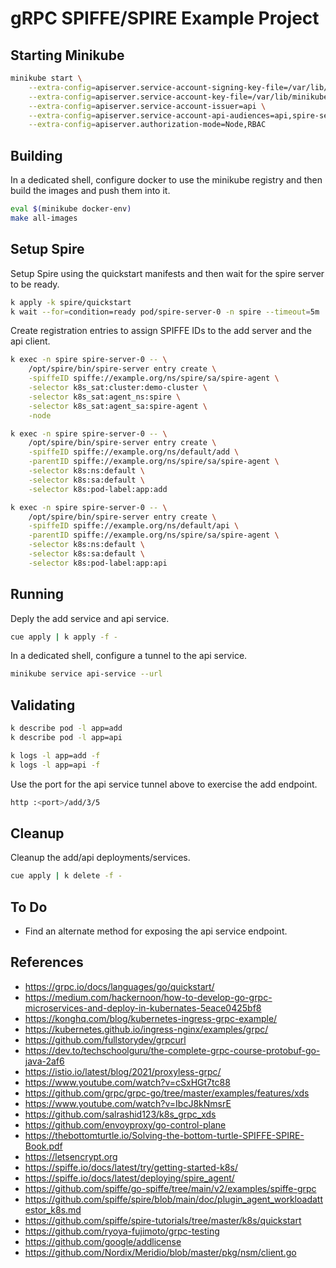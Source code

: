 # gRPC SPIFFE/SPIRE Example Project

## Starting Minikube

```bash
minikube start \
    --extra-config=apiserver.service-account-signing-key-file=/var/lib/minikube/certs/sa.key \
    --extra-config=apiserver.service-account-key-file=/var/lib/minikube/certs/sa.pub \
    --extra-config=apiserver.service-account-issuer=api \
    --extra-config=apiserver.service-account-api-audiences=api,spire-server \
    --extra-config=apiserver.authorization-mode=Node,RBAC
```

## Building

In a dedicated shell, configure docker to use the minikube registry and then build the
images and push them into it.

```bash
eval $(minikube docker-env)
make all-images
```

## Setup Spire

Setup Spire using the quickstart manifests and then wait for the spire server to
be ready.

```bash
k apply -k spire/quickstart
k wait --for=condition=ready pod/spire-server-0 -n spire --timeout=5m
```

Create registration entries to assign SPIFFE IDs to the add server and the api client.

```bash
k exec -n spire spire-server-0 -- \
    /opt/spire/bin/spire-server entry create \
    -spiffeID spiffe://example.org/ns/spire/sa/spire-agent \
    -selector k8s_sat:cluster:demo-cluster \
    -selector k8s_sat:agent_ns:spire \
    -selector k8s_sat:agent_sa:spire-agent \
    -node

k exec -n spire spire-server-0 -- \
    /opt/spire/bin/spire-server entry create \
    -spiffeID spiffe://example.org/ns/default/add \
    -parentID spiffe://example.org/ns/spire/sa/spire-agent \
    -selector k8s:ns:default \
    -selector k8s:sa:default \
    -selector k8s:pod-label:app:add

k exec -n spire spire-server-0 -- \
    /opt/spire/bin/spire-server entry create \
    -spiffeID spiffe://example.org/ns/default/api \
    -parentID spiffe://example.org/ns/spire/sa/spire-agent \
    -selector k8s:ns:default \
    -selector k8s:sa:default \
    -selector k8s:pod-label:app:api
```

## Running

Deply the add service and api service.

```bash
cue apply | k apply -f -
```

In a dedicated shell, configure a tunnel to the api service.

```bash
minikube service api-service --url
```

## Validating

```bash
k describe pod -l app=add
k describe pod -l app=api

k logs -l app=add -f
k logs -l app=api -f
```

Use the port for the api service tunnel above to exercise the add endpoint.

```bash
http :<port>/add/3/5
```

## Cleanup

Cleanup the add/api deployments/services.

```bash
cue apply | k delete -f -
```

## To Do

* Find an alternate method for exposing the api service endpoint.

## References

* <https://grpc.io/docs/languages/go/quickstart/>
* <https://medium.com/hackernoon/how-to-develop-go-grpc-microservices-and-deploy-in-kubernates-5eace0425bf8>
* <https://konghq.com/blog/kubernetes-ingress-grpc-example/>
* <https://kubernetes.github.io/ingress-nginx/examples/grpc/>
* <https://github.com/fullstorydev/grpcurl>
* <https://dev.to/techschoolguru/the-complete-grpc-course-protobuf-go-java-2af6>
* <https://istio.io/latest/blog/2021/proxyless-grpc/>
* <https://www.youtube.com/watch?v=cSxHGt7tc88>
* <https://github.com/grpc/grpc-go/tree/master/examples/features/xds>
* <https://www.youtube.com/watch?v=IbcJ8kNmsrE>
* <https://github.com/salrashid123/k8s_grpc_xds>
* <https://github.com/envoyproxy/go-control-plane>
* <https://thebottomturtle.io/Solving-the-bottom-turtle-SPIFFE-SPIRE-Book.pdf>
* <https://letsencrypt.org>
* <https://spiffe.io/docs/latest/try/getting-started-k8s/>
* <https://spiffe.io/docs/latest/deploying/spire_agent/>
* <https://github.com/spiffe/go-spiffe/tree/main/v2/examples/spiffe-grpc>
* <https://github.com/spiffe/spire/blob/main/doc/plugin_agent_workloadattestor_k8s.md>
* <https://github.com/spiffe/spire-tutorials/tree/master/k8s/quickstart>
* <https://github.com/ryoya-fujimoto/grpc-testing>
* <https://github.com/google/addlicense>
* <https://github.com/Nordix/Meridio/blob/master/pkg/nsm/client.go>
